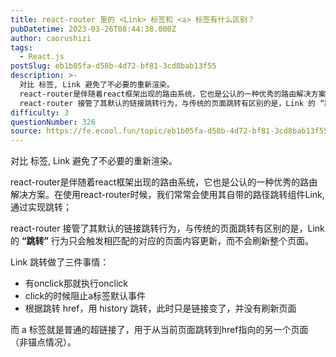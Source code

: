 ```yaml
---
title: react-router 里的 <Link> 标签和 <a> 标签有什么区别？
pubDatetime: 2023-03-26T08:44:38.000Z
author: caorushizi
tags:
  - React.js
postSlug: eb1b05fa-d58b-4d72-bf81-3cd8bab13f55
description: >-
  对比 标签, Link 避免了不必要的重新渲染。
  react-router是伴随着react框架出现的路由系统，它也是公认的一种优秀的路由解决方案。在使用react-router时候，我们常常会使用其自带的路径跳转组件Link,通过实现跳转；
  react-router 接管了其默认的链接跳转行为，与传统的页面跳转有区别的是，Link 的 “跳转” 行为只会触发相匹配的对应的页面内容更新，而不会刷新
difficulty: 3
questionNumber: 326
source: https://fe.ecool.fun/topic/eb1b05fa-d58b-4d72-bf81-3cd8bab13f55
---
```


对比 <a> 标签, Link 避免了不必要的重新渲染。

react-router是伴随着react框架出现的路由系统，它也是公认的一种优秀的路由解决方案。在使用react-router时候，我们常常会使用其自带的路径跳转组件Link,通过实现跳转；

react-router 接管了其默认的链接跳转行为，与传统的页面跳转有区别的是，Link 的 **“跳转”** 行为只会触发相匹配的对应的页面内容更新，而不会刷新整个页面。

Link 跳转做了三件事情：

* 有onclick那就执行onclick
* click的时候阻止a标签默认事件
* 根据跳转 href，用 history 跳转，此时只是链接变了，并没有刷新页面

而 a 标签就是普通的超链接了，用于从当前页面跳转到href指向的另一个页面（非锚点情况）。

